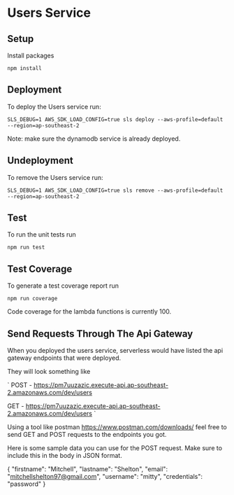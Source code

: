 # Users Service

## Setup

Install packages

`npm install`

## Deployment

To deploy the Users service run:

`SLS_DEBUG=1 AWS_SDK_LOAD_CONFIG=true sls deploy --aws-profile=default --region=ap-southeast-2`

Note: make sure the dynamodb service is already deployed.

## Undeployment

To remove the Users service run:

`SLS_DEBUG=1 AWS_SDK_LOAD_CONFIG=true sls remove --aws-profile=default --region=ap-southeast-2`

## Test

To run the unit tests run

`npm run test`

## Test Coverage

To generate a test coverage report run

`npm run coverage`

Code coverage for the lambda functions is currently 100.

## Send Requests Through The Api Gateway

When you deployed the users service, serverless would have listed the api gateway endpoints
that were deployed.

They will look something like

`
  POST - https://pm7uuzazic.execute-api.ap-southeast-2.amazonaws.com/dev/users

  GET - https://pm7uuzazic.execute-api.ap-southeast-2.amazonaws.com/dev/users
`

Using a tool like postman https://www.postman.com/downloads/ feel free to send GET and POST requests to the endpoints you got. 

Here is some sample data you can use for the POST request. Make sure to include this in the body in JSON format.

{
    "firstname": "Mitchell",
    "lastname": "Shelton",
    "email": "mitchellshelton97@gmail.com",
    "username": "mitty",
    "credentials": "password"
}


